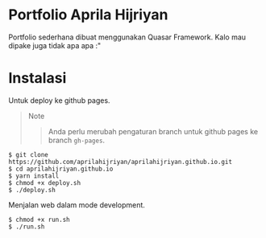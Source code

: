 Portfolio Aprila Hijriyan
=====

Portfolio sederhana dibuat menggunakan Quasar Framework.
Kalo mau dipake juga tidak apa apa :"

Instalasi
=====

Untuk deploy ke github pages.

> Note
>> Anda perlu merubah pengaturan branch untuk github pages ke branch ``gh-pages``.

```
$ git clone https://github.com/aprilahijriyan/aprilahijriyan.github.io.git
$ cd aprilahijriyan.github.io
$ yarn install
$ chmod +x deploy.sh
$ ./deploy.sh
```

Menjalan web dalam mode development.

```
$ chmod +x run.sh
$ ./run.sh
```